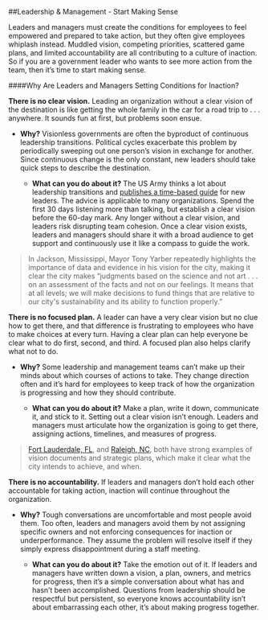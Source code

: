 ##Leadership & Management - Start Making Sense

Leaders and managers must create the conditions for employees to feel empowered and prepared to take action, but they often give employees whiplash instead. Muddled vision, competing priorities, scattered game plans, and limited accountability are all contributing to a culture of inaction. So if you are a government leader who wants to see more action from the team, then it’s time to start making sense. 

####Why Are Leaders and Managers Setting Conditions for Inaction? 

**There is no clear vision.** Leading an organization without a clear vision of the destination is like getting the whole family in the car for a road trip to . . . anywhere. It sounds fun at first, but problems soon ensue. 

* **Why?** Visionless governments are often the byproduct of continuous leadership transitions. Political cycles exacerbate this problem by periodically sweeping out one person’s vision in exchange for another. Since continuous change is the only constant, new leaders should take quick steps to describe the destination.

  * **What can you do about it?** The US Army thinks a lot about leadership transitions and [publishes a time-based guide](http://www.au.af.mil/au/awc/awcgate/army/leadership_transition.pdf) for new leaders. The advice is applicable to many organizations. Spend the first 30 days listening more than talking, but establish a clear vision before the 60-day mark. Any longer without a clear vision, and leaders risk disrupting team cohesion. Once a clear vision exists, leaders and managers should share it with a broad audience to get support and continuously use it like a compass to guide the work. 

>In Jackson, Mississippi, Mayor Tony Yarber repeatedly highlights the importance of data and evidence in his vision for the city, making it clear the city makes “judgments based on the science and not art . . . on an assessment of the facts and not on our feelings. It means that at all levels; we will make decisions to fund things that are relative to our city's sustainability and its ability to function properly.”

**There is no focused plan.** A leader can have a very clear vision but no clue how to get there, and that difference is frustrating to employees who have to make choices at every turn. Having a clear plan can help everyone be clear what to do first, second, and third. A focused plan also helps clarify what not to do. 

* **Why?** Some leadership and management teams can’t make up their minds about which courses of actions to take. They change direction often and it’s hard for employees to keep track of how the organization is progressing and how they should contribute. 

  * **What can you do about it?** Make a plan, write it down, communicate it, and stick to it. Setting out a clear vision isn’t enough. Leaders and managers must articulate how the organization is going to get there, assigning actions, timelines, and measures of progress. 

>[Fort Lauderdale, FL](http://www.fortlauderdale.gov/home/showdocument?id=4202), and [Raleigh, NC](https://www.raleighnc.gov/government/content/BudgetManagement/Articles/StrategicPlan.html), both have strong examples of vision documents and strategic plans, which make it clear what the city intends to achieve, and when. 

**There is no accountability.** If leaders and managers don’t hold each other accountable for taking action, inaction will continue throughout the organization. 

* **Why?** Tough conversations are uncomfortable and most people avoid them. Too often, leaders and managers avoid them by not assigning specific owners and not enforcing consequences for inaction or underperformance. They assume the problem will resolve itself if they simply express disappointment during a staff meeting. 

  * **What can you do about it?** Take the emotion out of it. If leaders and managers have written down a vision, a plan, owners, and metrics for progress, then it’s a simple conversation about what has and hasn’t been accomplished. Questions from leadership should be respectful but persistent, so everyone knows accountability isn’t about embarrassing each other, it’s about making progress together. 
